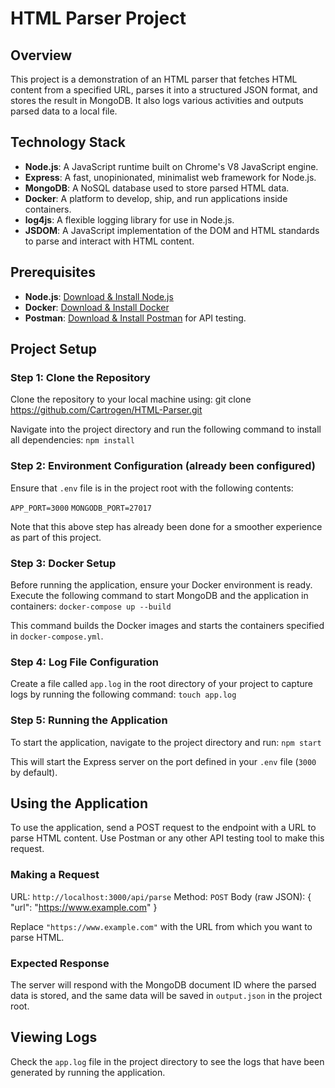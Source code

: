 # HTML Parser Project

## Overview
This project is a demonstration of an HTML parser that fetches HTML content from a specified URL, parses it into a structured JSON format, and stores the result in MongoDB. It also logs various activities and outputs parsed data to a local file.

## Technology Stack
- **Node.js**: A JavaScript runtime built on Chrome's V8 JavaScript engine.
- **Express**: A fast, unopinionated, minimalist web framework for Node.js.
- **MongoDB**: A NoSQL database used to store parsed HTML data.
- **Docker**: A platform to develop, ship, and run applications inside containers.
- **log4js**: A flexible logging library for use in Node.js.
- **JSDOM**: A JavaScript implementation of the DOM and HTML standards to parse and interact with HTML content.

## Prerequisites
- **Node.js**: [Download & Install Node.js](https://nodejs.org/en/download/)
- **Docker**: [Download & Install Docker](https://www.docker.com/products/docker-desktop)
- **Postman**: [Download & Install Postman](https://www.postman.com/downloads/) for API testing.

## Project Setup

### Step 1: Clone the Repository
Clone the repository to your local machine using:
git clone https://github.com/Cartrogen/HTML-Parser.git

Navigate into the project directory and run the following command to install all dependencies:
`npm install`

### Step 2: Environment Configuration (already been configured)
Ensure that `.env` file is in the project root with the following contents:

`APP_PORT=3000`
`MONGODB_PORT=27017`

Note that this above step has already been done for a smoother experience as part of this project. 

### Step 3: Docker Setup
Before running the application, ensure your Docker environment is ready. Execute the following command to start MongoDB and the application in containers:
`docker-compose up --build`

This command builds the Docker images and starts the containers specified in `docker-compose.yml`.

### Step 4: Log File Configuration
Create a file called `app.log` in the root directory of your project to capture logs by running the following command:
`touch app.log`

### Step 5: Running the Application
To start the application, navigate to the project directory and run:
`npm start`

This will start the Express server on the port defined in your `.env` file (`3000` by default).

## Using the Application
To use the application, send a POST request to the endpoint with a URL to parse HTML content. Use Postman or any other API testing tool to make this request.

### Making a Request
URL: `http://localhost:3000/api/parse`
Method: `POST`
Body (raw JSON):
{
"url": "https://www.example.com"
}

Replace `"https://www.example.com"` with the URL from which you want to parse HTML.

### Expected Response
The server will respond with the MongoDB document ID where the parsed data is stored, and the same data will be saved in `output.json` in the project root.

## Viewing Logs
Check the `app.log` file in the project directory to see the logs that have been generated by running the application.
